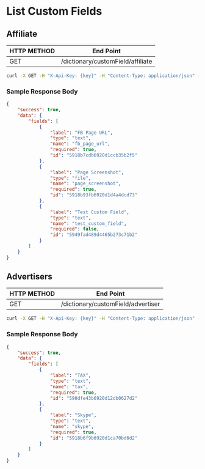 # List Custom Fields

## Affiliate

| **HTTP METHOD** | **End Point** |
| --- | --- |
| GET | /dictionary/customField/affiliate |

```bash
curl -X GET -H "X-Api-Key: {key}" -H "Content-Type: application/json" -H "Cache-Control: no-cache" "https://api.vnative.com/dictionary/customField/affiliate"
```

### Sample Response Body

```json
{
    "success": true,
    "data": {
        "fields": [
            {
                "label": "FB Page URL",
                "type": "text",
                "name": "fb_page_url",
                "required": true,
                "id": "5918b7cdb6920d1ccb35b2f5"
            },
            {
                "label": "Page Screenshot",
                "type": "file",
                "name": "page_screenshot",
                "required": true,
                "id": "5918b93fb6920d1d4a4dcd73"
            },
            {
                "label": "Test Custom Field",
                "type": "text",
                "name": "test_custom_field",
                "required": false,
                "id": "5949fad489d4465b273c71b2"
            }
        ]
    }
}
```

## Advertisers

| **HTTP METHOD** | **End Point** |
| --- | --- |
| GET | /dictionary/customField/advertiser |

```bash
curl -X GET -H "X-Api-Key: {key}" -H "Content-Type: application/json" -H "Cache-Control: no-cache" "https://api.vnative.com/dictionary/customField/advertiser"
```

### Sample Response Body

```json
{
    "success": true,
    "data": {
        "fields": [
            {
                "label": "TAX",
                "type": "text",
                "name": "tax",
                "required": true,
                "id": "590dfe43b6920d12db0627d2"
            },
            {
                "label": "Skype",
                "type": "text",
                "name": "skype",
                "required": true,
                "id": "5918b6f9b6920d1ca70bd6d2"
            }
        ]
    }
}
```


